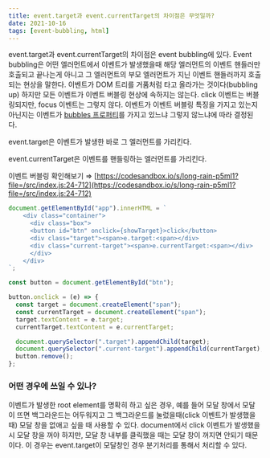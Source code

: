 ```yaml
---
title: event.target과 event.currentTarget의 차이점은 무엇일까?
date: 2021-10-16
tags: [event-bubbling, html]
---
```

event.target과 event.currentTarget의 차이점은 event bubbling에 있다. Event bubbling은 어떤 엘러먼트에서 이벤트가 발생했을때 해당 엘러먼트의 이벤트 핸들러만 호출되고 끝나는게 아니고 그 엘러먼트의 부모 엘러먼트가 지닌 이벤트 핸들러까지 호출되는 현상을 말한다. 이벤트가 DOM 트리를 거품처럼 타고 올라가는 것이다(bubbling up) 하지만 모든 이벤트가 이벤트 버블링 현상에 속하지는 않는다. click 이벤트는 버블링되지만, focus 이벤트는 그렇지 않다. 이벤트가 이벤트 버블링 특징을 가지고 있는지 아닌지는 이벤트가 [bubbles 프로퍼티](https://developer.mozilla.org/en-US/docs/Web/API/Event/bubbles)를 가지고 있느냐 그렇지 않느냐에 따라 결정된다.

event.target은 이벤트가 발생한 바로 그 엘러먼트를 가리킨다.

event.currentTarget은 이벤트를 핸들링하는 엘러먼트를 가리킨다.

이벤트 버블링 확인해보기 ⇒ [https://codesandbox.io/s/long-rain-p5ml1?file=/src/index.js:24-712](https://codesandbox.io/s/long-rain-p5ml1?file=/src/index.js:24-712)

```js
document.getElementById("app").innerHTML = `
	<div class="container">
	  <div class="box">
	  <button id="btn" onclick={showTarget}>click</button>
	  <div class="target"><span>e.target:<span></div>
	  <div class="current-target"><span>e.currentTarget:<span></div>
	  </div>
	</div>
`;

const button = document.getElementById("btn");

button.onclick = (e) => {
  const target = document.createElement("span");
  const currentTarget = document.createElement("span");
  target.textContent = e.target;
  currentTarget.textContent = e.currentTarget;

  document.querySelector(".target").appendChild(target);
  document.querySelector(".current-target").appendChild(currentTarget);
  button.remove();
};
```

### 어떤 경우에 쓰일 수 있나?

이벤트가 발생한 root element를 명확히 하고 싶은 경우, 예를 들어 모달 창에서 모달이 뜨면 백그라운드는 어두워지고 그 백그라운드를 눌렀을때(click 이벤트가 발생했을 때) 모달 창을 없애고 싶을 때 사용할 수 있다. document에서 click 이벤트가 발생했을 시 모달 창을 꺼야 하지만, 모달 창 내부를 클릭했을 때는 모달 창이 꺼지면 안되기 때문이다. 이 경우는 event.target이 모달창인 경우 분기처리를 통해서 처리할 수 있다.
